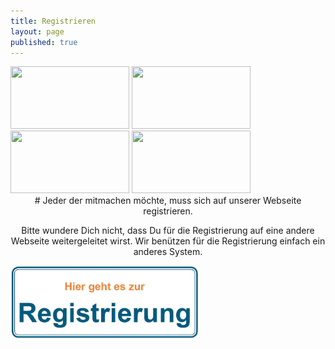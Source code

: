 ```yaml
---
title: Registrieren
layout: page
published: true
---
```


<div class="block" style="margin-top: 1em">
  <img src="/assets/images/handy.svg" width="190" height="100" />
  <img src="/assets/images/box.svg" width="190" height="100" />
  <img src="/assets/images/spritze.svg" width="190" height="100" />
  <img src="/assets/images/brief.svg" width="190" height="100" />
</div>

<div align="center">
# Jeder der mitmachen möchte, muss sich auf unserer Webseite registrieren.

Bitte wundere Dich nicht, dass Du für die Registrierung auf eine andere Webseite weitergeleitet wirst. Wir benützen für die Registrierung einfach ein anderes System.

</div>
<img src="/assets/images/Hier_geht_es_zur_Registrierung.jpg" width="300" height="116" alt="Bakterien und ihre DNA" />
